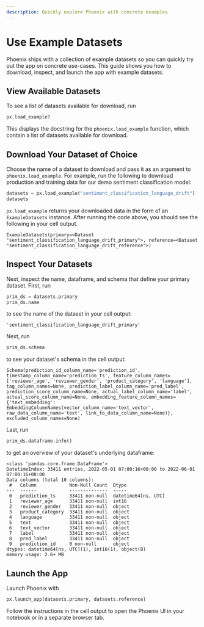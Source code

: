 ```yaml
---
description: Quickly explore Phoenix with concrete examples
---
```


# Use Example Datasets

Phoenix ships with a collection of example datasets so you can quickly try out the app on concrete use-cases. This guide shows you how to download, inspect, and launch the app with example datasets.

## View Available Datasets

To see a list of datasets available for download, run

```python
px.load_example?
```

This displays the docstring for the `phoenix.load_example` function, which contain a list of datasets available for download.

## Download Your Dataset of Choice

Choose the name of a dataset to download and pass it as an argument to `phoenix.load_example`. For example, run the following to download production and training data for our demo sentiment classification model:

```python
datasets = px.load_example("sentiment_classification_language_drift")
datasets
```

`px.load_example` returns your downloaded data in the form of an `ExampleDatasets` instance. After running the code above, you should see the following in your cell output.

```
ExampleDatasets(primary=<Dataset "sentiment_classification_language_drift_primary">, reference=<Dataset "sentiment_classification_language_drift_reference">)
```

## Inspect Your Datasets

Next, inspect the name, dataframe, and schema that define your primary dataset. First, run

```python
prim_ds = datasets.primary
prim_ds.name
```

to see the name of the dataset in your cell output:

```
'sentiment_classification_language_drift_primary'
```

Next, run

```python
prim_ds.schema
```

to see your dataset's schema in the cell output:

```
Schema(prediction_id_column_name='prediction_id', timestamp_column_name='prediction_ts', feature_column_names=['reviewer_age', 'reviewer_gender', 'product_category', 'language'], tag_column_names=None, prediction_label_column_name='pred_label', prediction_score_column_name=None, actual_label_column_name='label', actual_score_column_name=None, embedding_feature_column_names={'text_embedding': EmbeddingColumnNames(vector_column_name='text_vector', raw_data_column_name='text', link_to_data_column_name=None)}, excluded_column_names=None)
```

Last, run

```python
prim_ds.dataframe.info()
```

to get an overview of your dataset's underlying dataframe:

```
<class 'pandas.core.frame.DataFrame'>
DatetimeIndex: 33411 entries, 2022-05-01 07:00:16+00:00 to 2022-06-01 07:00:16+00:00
Data columns (total 10 columns):
 #   Column            Non-Null Count  Dtype
---  ------            --------------  -----
 0   prediction_ts     33411 non-null  datetime64[ns, UTC]
 1   reviewer_age      33411 non-null  int16
 2   reviewer_gender   33411 non-null  object
 3   product_category  33411 non-null  object
 4   language          33411 non-null  object
 5   text              33411 non-null  object
 6   text_vector       33411 non-null  object
 7   label             33411 non-null  object
 8   pred_label        33411 non-null  object
 9   prediction_id     0 non-null      object
dtypes: datetime64[ns, UTC](1), int16(1), object(8)
memory usage: 2.6+ MB
```

## Launch the App

Launch Phoenix with

```python
px.launch_app(datasets.primary, datasets.reference)
```

Follow the instructions in the cell output to open the Phoenix UI in your notebook or in a separate browser tab.
